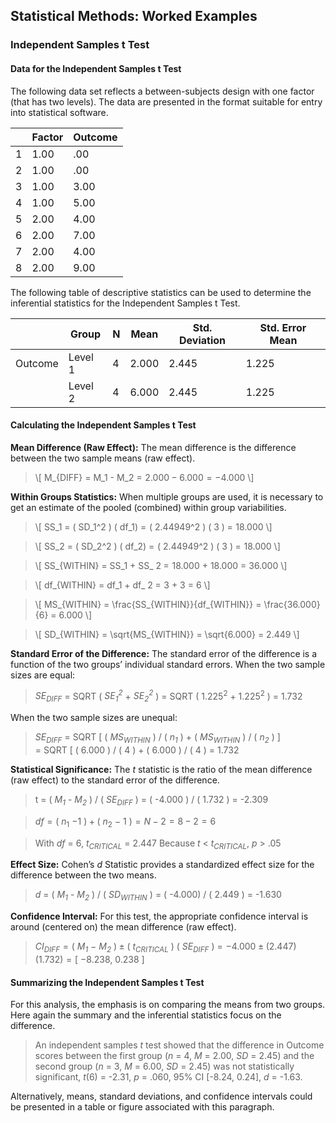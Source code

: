 ## Statistical Methods: Worked Examples

### Independent Samples t Test

#### Data for the Independent Samples t Test

The following data set reflects a between-subjects design with one factor (that has two levels). The data are presented in the format suitable for entry into statistical software.

|     | Factor | Outcome |
|-----|--------|---------|
| 1   | 1.00   | .00     |
| 2   | 1.00   | .00     |
| 3   | 1.00   | 3.00    |
| 4   | 1.00   | 5.00    |
| 5   | 2.00   | 4.00    |
| 6   | 2.00   | 7.00    |
| 7   | 2.00   | 4.00    |
| 8   | 2.00   | 9.00    |

The following table of descriptive statistics can be used to determine the inferential statistics for the Independent Samples t Test.

|         | Group   | N   | Mean  | Std. Deviation | Std. Error Mean |
|---------|---------|-----|-------|----------------|-----------------|
| Outcome | Level 1 | 4   | 2.000 | 2.445          | 1.225           |
|         | Level 2 | 4   | 6.000 | 2.445          | 1.225           |

#### Calculating the Independent Samples t Test

**Mean Difference (Raw Effect):** The mean difference is the difference between the two sample means (raw effect).

> \\[ M_{DIFF} = M_1 - M_2 = 2.000 − 6.000 = −4.000 \\]

**Within Groups Statistics:** When multiple groups are used, it is necessary to get an estimate of the pooled (combined) within group variabilities.

> \\[ SS_1 = ( SD_1^2 ) ( df_1) = ( 2.44949^2 ) ( 3 ) = 18.000 \\]

> \\[ SS_2 = ( SD_2^2 ) ( df_2) = ( 2.44949^2 ) ( 3 ) = 18.000 \\]

> \\[ SS_{WITHIN} = SS_1 + SS_ 2 = 18.000 + 18.000 = 36.000 \\]

> \\[ df_{WITHIN} = df_1 + df_ 2 = 3 + 3 = 6 \\]

> \\[ MS_{WITHIN} = \frac{SS_{WITHIN}}{df_{WITHIN}} = \frac{36.000}{6} = 6.000 \\]

> \\[ SD_{WITHIN} = \sqrt{MS_{WITHIN}} = \sqrt{6.000} = 2.449 \\]

**Standard Error of the Difference:** The standard error of the difference is a function of the two groups’ individual standard errors. When the two sample sizes are equal:

> *SE<sub>DIFF</sub>* = SQRT ( *SE<sub>1</sub><sup>2</sup>* + *SE<sub>2</sub><sup>2</sup>* ) = SQRT ( 1.225<sup>2</sup> + 1.225<sup>2</sup> ) = 1.732

When the two sample sizes are unequal:

> *SE<sub>DIFF</sub>* = SQRT [ ( *MS<sub>WITHIN</sub>* )  / ( *n<sub>1</sub>* ) + ( *MS<sub>WITHIN</sub>* )  / ( *n<sub>2</sub>* ) ]  
= SQRT [ ( 6.000 ) / ( 4 ) + ( 6.000 )  / ( 4 ) = 1.732

**Statistical Significance:** The *t* statistic is the ratio of the mean difference (raw effect) to the standard error of the difference.

> t = ( *M<sub>1</sub>* - *M<sub>2</sub>* ) / ( *SE<sub>DIFF</sub>* ) = ( -4.000 ) / ( 1.732 ) = -2.309

> *df* = ( *n*<sub>1</sub> −1 ) + ( *n*<sub>2</sub> − 1 ) = *N* − 2 = 8 − 2 = 6

> With *df* = 6, *t<sub>CRITICAL</sub>* = 2.447
> Because *t* < *t<sub>CRITICAL</sub>*, *p* > .05

**Effect Size:** Cohen’s *d* Statistic provides a standardized effect size for the difference between the two means.

> *d* = ( *M<sub>1</sub>* - *M<sub>2</sub>* ) / ( *SD<sub>WITHIN</sub>* ) = ( -4.000) / ( 2.449 ) = -1.630

**Confidence Interval:** For this test, the appropriate confidence interval is around (centered on) the mean difference (raw effect).

> *CI<sub>DIFF</sub>* = ( *M<sub>1</sub>* − *M<sub>2</sub>* ) ± ( *t<sub>CRITICAL</sub>* ) ( *SE<sub>DIFF</sub>* ) = −4.000 ± (2.447)(1.732) = \[ −8.238, 0.238 \]

#### Summarizing the Independent Samples t Test

For this analysis, the emphasis is on comparing the means from two groups. Here again the summary and the inferential statistics focus on the difference.

> An independent samples *t* test showed that the difference in Outcome scores between the first group (*n* = 4, *M* = 2.00, *SD* = 2.45) and the second group (*n* = 3, *M* = 6.00, *SD* = 2.45) was not statistically significant, *t*(6) = -2.31, *p* = .060, 95% CI \[-8.24, 0.24\], *d* = -1.63.

Alternatively, means, standard deviations, and confidence intervals could be presented in a table or figure associated with this paragraph.
